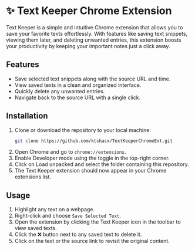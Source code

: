 # ✨ Text Keeper Chrome Extension

Text Keeper is a simple and intuitive Chrome extension that allows you to save your favorite texts effortlessly. With features like saving text snippets, viewing them later, and deleting unwanted entries, this extension boosts your productivity by keeping your important notes just a click away.

## Features
- Save selected text snippets along with the source URL and time.
- View saved texts in a clean and organized interface.
- Quickly delete any unwanted entries.
- Navigate back to the source URL with a single click.

## Installation
1. Clone or download the repository to your local machine:
   ```bash
   git clone https://github.com/ktshacx/TextKeeperChromeExt.git
   ```
2. Open Chrome and go to `chrome://extensions`.
3. Enable Developer mode using the toggle in the top-right corner.
4. Click on Load unpacked and select the folder containing this repository.
5. The Text Keeper extension should now appear in your Chrome extensions list.

## Usage
1. Highlight any text on a webpage.
2. Right-click and choose `Save Selected Text`.
3. Open the extension by clicking the Text Keeper icon in the toolbar to view saved texts.
4. Click the ❌ button next to any saved text to delete it.
5. Click on the text or the source link to revisit the original content.
